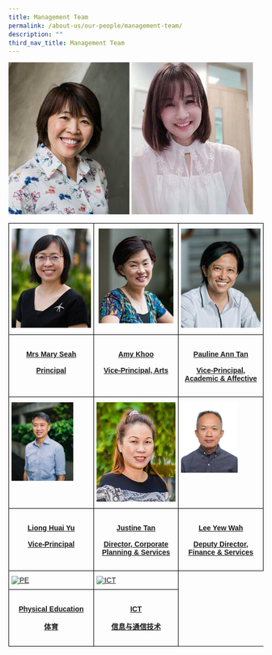 ```yaml
---
title: Management Team
permalink: /about-us/our-people/management-team/
description: ""
third_nav_title: Management Team
---
```


![](/images/yang-tiene4fb9752fed369fba7eaff0000314707.jpg)
![](/images/mo_full_lim-jong-yann_photo-011f51a452fed369fba7eaff0000314707.jpg)
<style type="text/css">
.tg  {border-collapse:collapse;border-spacing:0;}
.tg td{border-color:black;border-style:solid;border-width:1px;font-family:Arial, sans-serif;font-size:14px;
  overflow:hidden;padding:10px 5px;word-break:normal;}
.tg th{border-color:black;border-style:solid;border-width:1px;font-family:Arial, sans-serif;font-size:14px;
  font-weight:normal;overflow:hidden;padding:10px 5px;word-break:normal;}
.tg .tg-0lax{text-align:left;vertical-align:top}
</style>
<table class="tg" style="table-layout: fixed; width: 100%;">
<thead>
  <tr>
    <td class="tg-0lax">
      <a href="/about-us/our-people/management-team/mrs-mary-seah">
<img src="/images/mrs-mary-seahf8779852fed369fba7eaff0000314707.jpg" alt="mrs mary seah">
    </a></td>
    <td class="tg-0lax" style="text-align: center;">
      <a href="/about-us/our-people/management-team/amy-khoo">
        <img src="/images/amy-khoo-cropped.jpg" alt="amy khoo" style="width:95%">
      </a>
    </td>
    <td class="tg-0lax">
      <a href="/about-us/our-people/management-team/pauline-ann-tan">
        <img src="/images/pauline-ann-tan3efb9752fed369fba7eaff0000314707.jpg" style="max-width: 100%; height: auto;">
      </a>
    </td>
  </tr>
</thead>
<tbody>
  <tr>
    <td class="tg-0lax" style="width: 33.33%"><a href="/about-us/our-people/management-team/mrs-mary-seah"><center><h4>Mrs Mary Seah<br><br>
Principal</h4></center></a></td>
    <td class="tg-0lax" style="width: 33.33%"><a href="/about-us/our-people/management-team/amy-khoo"><center><h4>Amy Khoo<br><br>
Vice-Principal, Arts</h4></center></a></td>
    <td class="tg-0lax" style="width: 33.33%"><a href="/about-us/our-people/management-team/pauline-ann-tan"><center><h4>Pauline Ann Tan<br><br>
Vice-Principal, Academic &amp; Affective</h4></center></a></td>
  </tr>
  <tr>
    <td class="tg-0lax"><a href="/about-us/our-people/management-team/liong-huai-yu">
<img src="/images/ssc_liong-huai-yu_photo-01-1.jpg" alt="Liong Huai Yu" style="width:78%">
</a></td>
    <td class="tg-0lax"><a href="/about-us/our-people/management-team/justine-tan">
<img src="/images/mo_full_justine-tan_photo-08-(crop-1b).jpg" alt="justine tan" style="width:100%">
</a></td>
    <td class="tg-0lax"><a href="/about-us/our-people/management-team/lee-yew-wah">
<img src="/images/mo_full_lee-yew-wah_photo-02.jpg" alt="Lee Yew Wah" style="width:71%">
</a></td>
  </tr>
  <tr>
    <td class="tg-0lax" style="width: 33.33%"><a href="/about-us/our-people/management-team/liong-huai-yu"><center><h4>Liong Huai Yu<br><br>
Vice-Principal</h4></center></a></td>
    <td class="tg-0lax" style="width: 33.33%"><a href="/about-us/our-people/management-team/justine-tan"><center><h4>Justine Tan<br><br>Director, Corporate Planning &amp; Services</h4></center></a></td>
    <td class="tg-0lax" style="width: 33.33%"><a href="/about-us/our-people/management-team/lee-yew-wah"><center><h4>Lee Yew Wah<br><br>Deputy Director, Finance &amp; Services</h4></center></a></td>
  </tr>
 <tr>
    <td class="tg-0lax"><a href="/programmes/primary/academic-programme/physical-education/">
<img src="/images/physical%20education.jpeg" alt="PE" style="width:100%"></a></td>
		<td class="tg-0lax"><a href="/academic-programme/primary/ict-primary/">
<img src="/images/ictprimary-min.jpg" alt="ICT" style="width:85%"></a></td>
</tr>
  <tr>
    <td class="tg-0lax" style="width: 33.33%"><a href="/programmes/secondary/academic-programme/computing/"><center><h4>Physical Education<br><br>体育</h4></center></a></td>
		<td class="tg-0lax" style="width: 33.33%"><a href="/programmes/secondary/academic-programme/design-and-technology/"><center><h4>ICT<br><br>信息与通信技术</h4></center></a></td>
  </tr>
</tbody>
</table>
